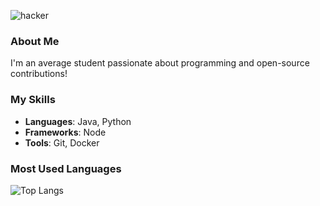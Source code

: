 ![hacker](https://media1.tenor.com/m/x7FrMk4q10IAAAAd/hacker-reality-colored-keyboard.awiv)

### About Me
I'm an average student passionate about programming and open-source contributions!

### My Skills
- **Languages**: Java, Python
- **Frameworks**: Node
- **Tools**: Git, Docker

### Most Used Languages
![Top Langs](https://github-readme-stats.vercel.app/api/top-langs/?username=PatrickMagAnime&layout=compact&theme=radical)

